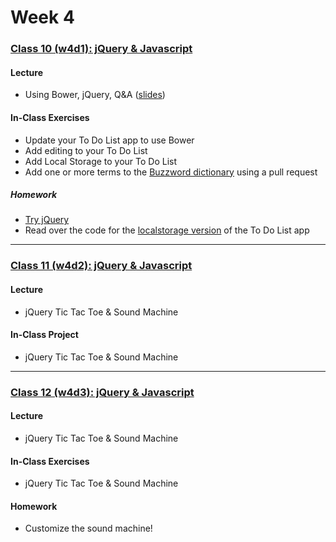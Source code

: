 # Week 4

### [Class 10 (w4d1): jQuery & Javascript](./w4d1)

#### Lecture
* Using Bower, jQuery, Q&A ([slides](./w4d1/slides/w4d1_lecture.pdf))

#### In-Class Exercises
* Update your To Do List app to use Bower
* Add editing to your To Do List
* Add Local Storage to your To Do List
* Add one or more terms to the [Buzzword dictionary](https://github.com/rcacademy/buzzwords) using a pull request


##### Homework
* [Try jQuery](http://try.jquery.com/)  
* Read over the code for the [localstorage version](https://github.com/rcacademy/todolist/tree/localstorage) of the To Do List app
---

### [Class 11 (w4d2): jQuery & Javascript](./w4d2)

#### Lecture
* jQuery Tic Tac Toe & Sound Machine

#### In-Class Project
* jQuery Tic Tac Toe & Sound Machine


---

### [Class 12 (w4d3): jQuery & Javascript](./w4d3)

#### Lecture
* jQuery Tic Tac Toe & Sound Machine

#### In-Class Exercises
* jQuery Tic Tac Toe & Sound Machine

#### Homework
* Customize the sound machine!

